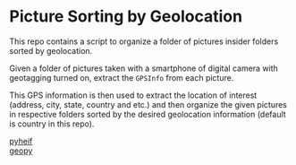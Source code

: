 # Picture Sorting by Geolocation

This repo contains a script to organize a folder of pictures insider folders sorted by geolocation.

Given a folder of pictures taken with a smartphone of digital camera with geotagging turned on, extract the `GPSInfo` from each picture.

This GPS information is then used to extract the location of interest (address, city, state, country and etc.) and then organize the given pictures in respective folders sorted by the desired geolocation information (default is country in this repo).

[pyheif](https://pypi.org/project/pyheif/)\
[geopy](https://geopy.readthedocs.io/en/stable/)